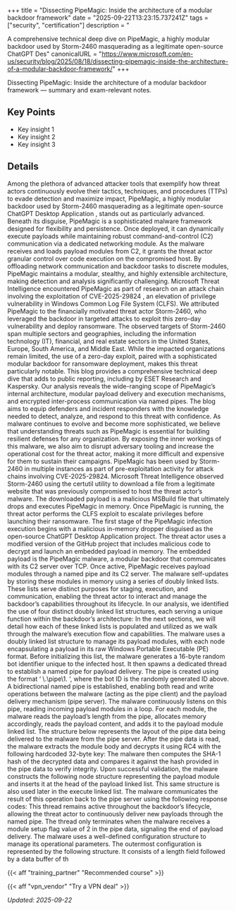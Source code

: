 +++
title = "Dissecting PipeMagic: Inside the architecture of a modular backdoor framework"
date = "2025-09-22T13:23:15.737241Z"
tags = ["security", "certification"]
description = "<p>A comprehensive technical deep dive on PipeMagic, a highly modular backdoor used by Storm-2460 masquerading as a legitimate open-source ChatGPT Des"
canonicalURL = "https://www.microsoft.com/en-us/security/blog/2025/08/18/dissecting-pipemagic-inside-the-architecture-of-a-modular-backdoor-framework/"
+++

Dissecting PipeMagic: Inside the architecture of a modular backdoor framework — summary and exam-relevant notes.

## Key Points
- Key insight 1
- Key insight 2
- Key insight 3

## Details
Among the plethora of advanced attacker tools that exemplify how threat actors continuously evolve their tactics, techniques, and procedures (TTPs) to evade detection and maximize impact, PipeMagic, a highly modular backdoor used by Storm-2460 masquerading as a legitimate open-source ChatGPT Desktop Application , stands out as particularly advanced. Beneath its disguise, PipeMagic is a sophisticated malware framework designed for flexibility and persistence. Once deployed, it can dynamically execute payloads while maintaining robust command-and-control (C2) communication via a dedicated networking module. As the malware receives and loads payload modules from C2, it grants the threat actor granular control over code execution on the compromised host. By offloading network communication and backdoor tasks to discrete modules, PipeMagic maintains a modular, stealthy, and highly extensible architecture, making detection and analysis significantly challenging. Microsoft Threat Intelligence encountered PipeMagic as part of research on an attack chain involving the exploitation of CVE-2025-29824 , an elevation of privilege vulnerability in Windows Common Log File System (CLFS). We attributed PipeMagic to the financially motivated threat actor Storm-2460, who leveraged the backdoor in targeted attacks to exploit this zero-day vulnerability and deploy ransomware. The observed targets of Storm-2460 span multiple sectors and geographies, including the information technology (IT), financial, and real estate sectors in the United States, Europe, South America, and Middle East. While the impacted organizations remain limited, the use of a zero-day exploit, paired with a sophisticated modular backdoor for ransomware deployment, makes this threat particularly notable. This blog provides a comprehensive technical deep dive that adds to public reporting, including by ESET Research and Kaspersky. Our analysis reveals the wide-ranging scope of PipeMagic’s internal architecture, modular payload delivery and execution mechanisms, and encrypted inter-process communication via named pipes. The blog aims to equip defenders and incident responders with the knowledge needed to detect, analyze, and respond to this threat with confidence. As malware continues to evolve and become more sophisticated, we believe that understanding threats such as PipeMagic is essential for building resilient defenses for any organization. By exposing the inner workings of this malware, we also aim to disrupt adversary tooling and increase the operational cost for the threat actor, making it more difficult and expensive for them to sustain their campaigns. PipeMagic has been used by Storm-2460 in multiple instances as part of pre-exploitation activity for attack chains involving CVE-2025-29824. Microsoft Threat Intelligence observed Storm-2460 using the certutil utility to download a file from a legitimate website that was previously compromised to host the threat actor’s malware. The downloaded payload is a malicious MSBuild file that ultimately drops and executes PipeMagic in memory. Once PipeMagic is running, the threat actor performs the CLFS exploit to escalate privileges before launching their ransomware. The first stage of the PipeMagic infection execution begins with a malicious in-memory dropper disguised as the open-source ChatGPT Desktop Application project. The threat actor uses a modified version of the GitHub project that includes malicious code to decrypt and launch an embedded payload in memory. The embedded payload is the PipeMagic malware, a modular backdoor that communicates with its C2 server over TCP. Once active, PipeMagic receives payload modules through a named pipe and its C2 server. The malware self-updates by storing these modules in memory using a series of doubly linked lists. These lists serve distinct purposes for staging, execution, and communication, enabling the threat actor to interact and manage the backdoor’s capabilities throughout its lifecycle. In our analysis, we identified the use of four distinct doubly linked list structures, each serving a unique function within the backdoor’s architecture: In the next sections, we will detail how each of these linked lists is populated and utilized as we walk through the malware’s execution flow and capabilities. The malware uses a doubly linked list structure to manage its payload modules, with each node encapsulating a payload in its raw Windows Portable Executable (PE) format. Before initializing this list, the malware generates a 16-byte random bot identifier unique to the infected host. It then spawns a dedicated thread to establish a named pipe for payload delivery. The pipe is created using the format ‘ \\.\pipe\1. ‘, where the bot ID is the randomly generated ID above. A bidirectional named pipe is established, enabling both read and write operations between the malware (acting as the pipe client) and the payload delivery mechanism (pipe server). The malware continuously listens on this pipe, reading incoming payload modules in a loop. For each module, the malware reads the payload’s length from the pipe, allocates memory accordingly, reads the payload content, and adds it to the payload module linked list. The structure below represents the layout of the pipe data being delivered to the malware from the pipe server. After the pipe data is read, the malware extracts the module body and decrypts it using RC4 with the following hardcoded 32-byte key: The malware then computes the SHA-1 hash of the decrypted data and compares it against the hash provided in the pipe data to verify integrity. Upon successful validation, the malware constructs the following node structure representing the payload module and inserts it at the head of the payload linked list. This same structure is also used later in the execute linked list. The malware communicates the result of this operation back to the pipe server using the following response codes: This thread remains active throughout the backdoor’s lifecycle, allowing the threat actor to continuously deliver new payloads through the named pipe. The thread only terminates when the malware receives a module setup flag value of 2 in the pipe data, signaling the end of payload delivery. The malware uses a well-defined configuration structure to manage its operational parameters. The outermost configuration is represented by the following structure. It consists of a length field followed by a data buffer of th



{{< aff "training_partner" "Recommended course" >}}

{{< aff "vpn_vendor" "Try a VPN deal" >}}

*Updated: 2025-09-22*